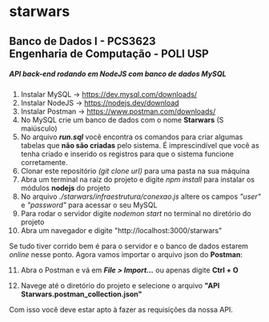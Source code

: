 <h1>starwars</h1>
<h2> Banco de Dados I - PCS3623
<br/>Engenharia de Computação - POLI USP </h2>

<h5>API back-end rodando em NodeJS com banco de dados MySQL</h5>

1) Instalar MySQL -> https://dev.mysql.com/downloads/
2) Instalar NodeJS -> https://nodejs.dev/download
3) Instalar Postman -> https://www.postman.com/downloads/
4) No MySQL crie um banco de dados com o nome <strong>Starwars</strong> (S maiúsculo)
5) No arquivo <strong>_run.sql_</strong> você encontra os comandos para criar algumas tabelas que <strong>não são criadas</strong> pelo sistema.
   É imprescindível que você as tenha criado e inserido os registros para que o sistema funcione corretamente.
6) Clonar este repositório _(git clone url)_ para uma pasta na sua máquina
7) Abra um terminal na raíz do projeto e digite _npm install_ para instalar os módulos <strong>nodejs</strong> do projeto
8) No arquivo _./starwars/infraestrutura/conexao.js_ altere os campos _"user"_ e _"password"_ para acessar o seu MySQL
9) Para rodar o servidor digite _nodemon start_ no terminal no diretório do projeto
10) Abra um navegador e digite "http://localhost:3000/starwars"

Se tudo tiver corrido bem é para o servidor e o banco de dados estarem _online_ nesse ponto.
Agora vamos importar o arquivo json do <strong>Postman</strong>:

11) Abra o Postman e vá em <strong>_File > Import..._</strong> ou apenas digite <strong> Ctrl + O</strong>

12) Navege até o diretório do projeto e selecione o arquivo <strong>"API Starwars.postman_collection.json"</strong>

Com isso você deve estar apto à fazer as requisições da nossa API.